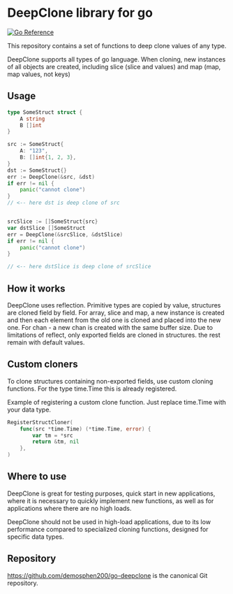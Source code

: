 
# DeepClone library for go
[![Go Reference](https://pkg.go.dev/badge/golang.org/x/example.svg)](https://pkg.go.dev/golang.org/x/example)


This repository contains a set of functions to deep clone values of any type.


DeepClone supports all types of go language. When cloning, new instances of all objects are created, including slice (slice and values) and map (map, map values, not keys)

## Usage



```go
type SomeStruct struct {
	A string
	B []int
}

src := SomeStruct{
    A: "123",
    B: []int{1, 2, 3},
}
dst := SomeStruct{}
err := DeepClone(&src, &dst)
if err != nil {
    panic("cannot clone")
}
// <-- here dst is deep clone of src 


srcSlice := []SomeStruct{src}
var dstSlice []SomeStruct
err = DeepClone(&srcSlice, &dstSlice)
if err != nil {
    panic("cannot clone")
}

// <-- here dstSlice is deep clone of srcSlice 

```

## How it works

DeepClone uses reflection.
Primitive types are copied by value, structures are cloned field by field.
For array, slice and map, a new instance is created and then each element from the old one is cloned and placed into the new one.
For chan - a new chan is created with the same buffer size.
Due to limitations of reflect, only exported fields are cloned in structures.
the rest remain with default values.

## Custom cloners

To clone structures containing non-exported fields, use custom cloning functions. For the type time.Time this is already registered.


Example of registering a custom clone function. Just replace time.Time with your data type.
```go
RegisterStructCloner(
    func(src *time.Time) (*time.Time, error) {
        var tm = *src
        return &tm, nil
    },
)
```

## Where to use

DeepClone is great for testing purposes,
quick start in new applications,
where it is necessary to quickly implement new functions,
as well as for applications where there are no high loads.

DeepClone should not be used in high-load applications,
due to its low performance compared to specialized cloning functions,
designed for specific data types.

## Repository

https://github.com/demosphen200/go-deepclone is the canonical Git repository.

